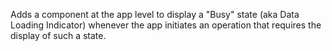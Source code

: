 Adds a component at the app level to display a "Busy" state (aka Data Loading Indicator) whenever the app initiates an operation that requires the display of such a state.